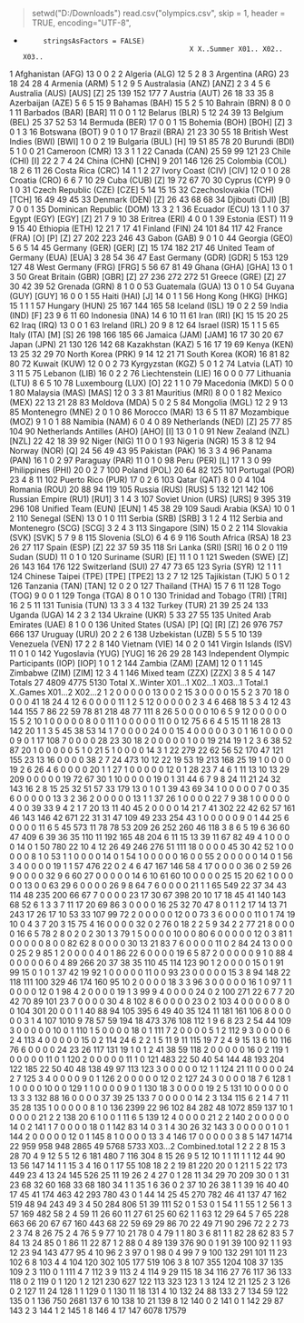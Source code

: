> setwd("D:/Downloads")
> read.csv("olympics.csv", skip = 1, header = TRUE, encoding="UTF-8",
+          stringsAsFactors = FALSE)
                                               X X..Summer X01.. X02.. X03..
1                              Afghanistan (AFG)        13     0     0     2
2                                  Algeria (ALG)        12     5     2     8
3                                Argentina (ARG)        23    18    24    28
4                                  Armenia (ARM)         5     1     2     9
5                        Australasia (ANZ) [ANZ]         2     3     4     5
6                      Australia (AUS) [AUS] [Z]        25   139   152   177
7                                  Austria (AUT)        26    18    33    35
8                               Azerbaijan (AZE)         5     6     5    15
9                                  Bahamas (BAH)        15     5     2     5
10                                 Bahrain (BRN)         8     0     0     1
11                          Barbados (BAR) [BAR]        11     0     0     1
12                                 Belarus (BLR)         5    12    24    39
13                                 Belgium (BEL)        25    37    52    53
14                                 Bermuda (BER)        17     0     0     1
15                       Bohemia (BOH) [BOH] [Z]         3     0     1     3
16                                Botswana (BOT)         9     0     1     0
17                                  Brazil (BRA)        21    23    30    55
18               British West Indies (BWI) [BWI]         1     0     0     2
19                            Bulgaria (BUL) [H]        19    51    85    78
20                                 Burundi (BDI)         5     1     0     0
21                                Cameroon (CMR)        13     3     1     1
22                                  Canada (CAN)        25    59    99   121
23                               Chile (CHI) [I]        22     2     7     4
24                             China (CHN) [CHN]         9   201   146   126
25                                Colombia (COL)        18     2     6    11
26                              Costa Rica (CRC)        14     1     1     2
27                       Ivory Coast (CIV) [CIV]        12     0     1     0
28                                 Croatia (CRO)         6     6     7    10
29                                Cuba (CUB) [Z]        19    72    67    70
30                                  Cyprus (CYP)         9     0     1     0
31                    Czech Republic (CZE) [CZE]         5    14    15    15
32                    Czechoslovakia (TCH) [TCH]        16    49    49    45
33                             Denmark (DEN) [Z]        26    43    68    68
34                            Djibouti (DJI) [B]         7     0     0     1
35                      Dominican Republic (DOM)        13     3     2     1
36                                 Ecuador (ECU)        13     1     1     0
37                         Egypt (EGY) [EGY] [Z]        21     7     9    10
38                                 Eritrea (ERI)         4     0     0     1
39                                 Estonia (EST)        11     9     9    15
40                                Ethiopia (ETH)        12    21     7    17
41                                 Finland (FIN)        24   101    84   117
42                      France (FRA) [O] [P] [Z]        27   202   223   246
43                                   Gabon (GAB)         9     0     1     0
44                                 Georgia (GEO)         5     6     5    14
45                       Germany (GER) [GER] [Z]        15   174   182   217
46            United Team of Germany (EUA) [EUA]         3    28    54    36
47                      East Germany (GDR) [GDR]         5   153   129   127
48                      West Germany (FRG) [FRG]         5    56    67    81
49                             Ghana (GHA) [GHA]        13     0     1     3
50                 Great Britain (GBR) [GBR] [Z]        27   236   272   272
51                              Greece (GRE) [Z]        27    30    42    39
52                                 Grenada (GRN)         8     1     0     0
53                               Guatemala (GUA)        13     0     1     0
54                            Guyana (GUY) [GUY]        16     0     0     1
55                               Haiti (HAI) [J]        14     0     1     1
56                         Hong Kong (HKG) [HKG]        15     1     1     1
57                                 Hungary (HUN)        25   167   144   165
58                                 Iceland (ISL)        19     0     2     2
59                               India (IND) [F]        23     9     6    11
60                               Indonesia (INA)        14     6    10    11
61                                Iran (IRI) [K]        15    15    20    25
62                                    Iraq (IRQ)        13     0     0     1
63                                 Ireland (IRL)        20     9     8    12
64                                  Israel (ISR)        15     1     1     5
65                           Italy (ITA) [M] [S]        26   198   166   185
66                           Jamaica (JAM) [JAM]        16    17    30    20
67                                   Japan (JPN)        21   130   126   142
68                              Kazakhstan (KAZ)         5    16    17    19
69                                   Kenya (KEN)        13    25    32    29
70                             North Korea (PRK)         9    14    12    21
71                             South Korea (KOR)        16    81    82    80
72                                  Kuwait (KUW)        12     0     0     2
73                              Kyrgyzstan (KGZ)         5     0     1     2
74                                  Latvia (LAT)        10     3    11     5
75                                 Lebanon (LIB)        16     0     2     2
76                           Liechtenstein (LIE)        16     0     0     0
77                               Lithuania (LTU)         8     6     5    10
78                          Luxembourg (LUX) [O]        22     1     1     0
79                               Macedonia (MKD)         5     0     0     1
80                          Malaysia (MAS) [MAS]        12     0     3     3
81                               Mauritius (MRI)         8     0     0     1
82                                  Mexico (MEX)        22    13    21    28
83                                 Moldova (MDA)         5     0     2     5
84                                Mongolia (MGL)        12     2     9    13
85                              Montenegro (MNE)         2     0     1     0
86                                 Morocco (MAR)        13     6     5    11
87                              Mozambique (MOZ)         9     1     0     1
88                                 Namibia (NAM)         6     0     4     0
89                         Netherlands (NED) [Z]        25    77    85   104
90          Netherlands Antilles (AHO) [AHO] [I]        13     0     1     0
91                       New Zealand (NZL) [NZL]        22    42    18    39
92                                   Niger (NIG)        11     0     0     1
93                                 Nigeria (NGR)        15     3     8    12
94                              Norway (NOR) [Q]        24    56    49    43
95                                Pakistan (PAK)        16     3     3     4
96                                  Panama (PAN)        16     1     0     2
97                                Paraguay (PAR)        11     0     1     0
98                                Peru (PER) [L]        17     1     3     0
99                             Philippines (PHI)        20     0     2     7
100                                 Poland (POL)        20    64    82   125
101                               Portugal (POR)        23     4     8    11
102                            Puerto Rico (PUR)        17     0     2     6
103                                  Qatar (QAT)         8     0     0     4
104                                Romania (ROU)        20    88    94   119
105                           Russia (RUS) [RUS]         5   132   121   142
106                   Russian Empire (RU1) [RU1]         3     1     4     3
107                     Soviet Union (URS) [URS]         9   395   319   296
108                     Unified Team (EUN) [EUN]         1    45    38    29
109                           Saudi Arabia (KSA)        10     0     1     2
110                                Senegal (SEN)        13     0     1     0
111                           Serbia (SRB) [SRB]         3     1     2     4
112            Serbia and Montenegro (SCG) [SCG]         3     2     4     3
113                              Singapore (SIN)        15     0     2     2
114                         Slovakia (SVK) [SVK]         5     7     9     8
115                               Slovenia (SLO)         6     4     6     9
116                           South Africa (RSA)        18    23    26    27
117                              Spain (ESP) [Z]        22    37    59    35
118                        Sri Lanka (SRI) [SRI]        16     0     2     0
119                                  Sudan (SUD)        11     0     1     0
120                           Suriname (SUR) [E]        11     1     0     1
121                             Sweden (SWE) [Z]        26   143   164   176
122                            Switzerland (SUI)        27    47    73    65
123                                  Syria (SYR)        12     1     1     1
124            Chinese Taipei (TPE) [TPE] [TPE2]        13     2     7    12
125                             Tajikistan (TJK)         5     0     1     2
126                         Tanzania (TAN) [TAN]        12     0     2     0
127                               Thailand (THA)        15     7     6    11
128                                   Togo (TOG)         9     0     0     1
129                                  Tonga (TGA)         8     0     1     0
130              Trinidad and Tobago (TRI) [TRI]        16     2     5    11
131                                Tunisia (TUN)        13     3     3     4
132                                 Turkey (TUR)        21    39    25    24
133                                 Uganda (UGA)        14     2     3     2
134                                Ukraine (UKR)         5    33    27    55
135                   United Arab Emirates (UAE)         8     1     0     0
136          United States (USA) [P] [Q] [R] [Z]        26   976   757   666
137                                Uruguay (URU)        20     2     2     6
138                             Uzbekistan (UZB)         5     5     5    10
139                              Venezuela (VEN)        17     2     2     8
140                                Vietnam (VIE)        14     0     2     0
141                         Virgin Islands (ISV)        11     0     1     0
142                       Yugoslavia (YUG) [YUG]        16    26    29    28
143 Independent Olympic Participants (IOP) [IOP]         1     0     1     2
144                           Zambia (ZAM) [ZAM]        12     0     1     1
145                         Zimbabwe (ZIM) [ZIM]        12     3     4     1
146                       Mixed team (ZZX) [ZZX]         3     8     5     4
147                                       Totals        27  4809  4775  5130
    Total X..Winter X01...1 X02...1 X03...1 Total.1 X..Games X01...2 X02...2
1       2         0       0       0       0       0       13       0       0
2      15         3       0       0       0       0       15       5       2
3      70        18       0       0       0       0       41      18      24
4      12         6       0       0       0       0       11       1       2
5      12         0       0       0       0       0        2       3       4
6     468        18       5       3       4      12       43     144     155
7      86        22      59      78      81     218       48      77     111
8      26         5       0       0       0       0       10       6       5
9      12         0       0       0       0       0       15       5       2
10      1         0       0       0       0       0        8       0       0
11      1         0       0       0       0       0       11       0       0
12     75         6       6       4       5      15       11      18      28
13    142        20       1       1       3       5       45      38      53
14      1         7       0       0       0       0       24       0       0
15      4         0       0       0       0       0        3       0       1
16      1         0       0       0       0       0        9       0       1
17    108         7       0       0       0       0       28      23      30
18      2         0       0       0       0       0        1       0       0
19    214        19       1       2       3       6       38      52      87
20      1         0       0       0       0       0        5       1       0
21      5         1       0       0       0       0       14       3       1
22    279        22      62      56      52     170       47     121     155
23     13        16       0       0       0       0       38       2       7
24    473        10      12      22      19      53       19     213     168
25     19         1       0       0       0       0       19       2       6
26      4         6       0       0       0       0       20       1       1
27      1         0       0       0       0       0       12       0       1
28     23         7       4       6       1      11       13      10      13
29    209         0       0       0       0       0       19      72      67
30      1        10       0       0       0       0       19       0       1
31     44         6       7       9       8      24       11      21      24
32    143        16       2       8      15      25       32      51      57
33    179        13       0       1       0       1       39      43      69
34      1         0       0       0       0       0        7       0       0
35      6         0       0       0       0       0       13       3       2
36      2         0       0       0       0       0       13       1       1
37     26         1       0       0       0       0       22       7       9
38      1         0       0       0       0       0        4       0       0
39     33         9       4       2       1       7       20      13      11
40     45         2       0       0       0       0       14      21       7
41    302        22      42      62      57     161       46     143     146
42    671        22      31      31      47     109       49     233     254
43      1         0       0       0       0       0        9       0       1
44     25         6       0       0       0       0       11       6       5
45    573        11      78      78      53     209       26     252     260
46    118         3       8       6       5      19        6      36      60
47    409         6      39      36      35     110       11     192     165
48    204         6      11      15      13      39       11      67      82
49      4         1       0       0       0       0       14       0       1
50    780        22      10       4      12      26       49     246     276
51    111        18       0       0       0       0       45      30      42
52      1         0       0       0       0       0        8       1       0
53      1         1       0       0       0       0       14       0       1
54      1         0       0       0       0       0       16       0       0
55      2         0       0       0       0       0       14       0       1
56      3         4       0       0       0       0       19       1       1
57    476        22       0       2       4       6       47     167     146
58      4        17       0       0       0       0       36       0       2
59     26         9       0       0       0       0       32       9       6
60     27         0       0       0       0       0       14       6      10
61     60        10       0       0       0       0       25      15      20
62      1         0       0       0       0       0       13       0       0
63     29         6       0       0       0       0       26       9       8
64      7         6       0       0       0       0       21       1       1
65    549        22      37      34      43     114       48     235     200
66     67         7       0       0       0       0       23      17      30
67    398        20      10      17      18      45       41     140     143
68     52         6       1       3       3       7       11      17      20
69     86         3       0       0       0       0       16      25      32
70     47         8       0       1       1       2       17      14      13
71    243        17      26      17      10      53       33     107      99
72      2         0       0       0       0       0       12       0       0
73      3         6       0       0       0       0       11       0       1
74     19        10       0       4       3       7       20       3      15
75      4        16       0       0       0       0       32       0       2
76      0        18       2       2       5       9       34       2       2
77     21         8       0       0       0       0       16       6       5
78      2         8       0       2       0       2       30       1       3
79      1         5       0       0       0       0       10       0       0
80      6         0       0       0       0       0       12       0       3
81      1         0       0       0       0       0        8       0       0
82     62         8       0       0       0       0       30      13      21
83      7         6       0       0       0       0       11       0       2
84     24        13       0       0       0       0       25       2       9
85      1         2       0       0       0       0        4       0       1
86     22         6       0       0       0       0       19       6       5
87      2         0       0       0       0       0        9       1       0
88      4         0       0       0       0       0        6       0       4
89    266        20      37      38      35     110       45     114     123
90      1         2       0       0       0       0       15       0       1
91     99        15       0       1       0       1       37      42      19
92      1         0       0       0       0       0       11       0       0
93     23         0       0       0       0       0       15       3       8
94    148        22     118     111     100     329       46     174     160
95     10         2       0       0       0       0       18       3       3
96      3         0       0       0       0       0       16       1       0
97      1         1       0       0       0       0       12       0       1
98      4         2       0       0       0       0       19       1       3
99      9         4       0       0       0       0       24       0       2
100   271        22       6       7       7      20       42      70      89
101    23         7       0       0       0       0       30       4       8
102     8         6       0       0       0       0       23       0       2
103     4         0       0       0       0       0        8       0       0
104   301        20       0       0       1       1       40      88      94
105   395         6      49      40      35     124       11     181     161
106     8         0       0       0       0       0        3       1       4
107  1010         9      78      57      59     194       18     473     376
108   112         1       9       6       8      23        2      54      44
109     3         0       0       0       0       0       10       0       1
110     1         5       0       0       0       0       18       0       1
111     7         2       0       0       0       0        5       1       2
112     9         3       0       0       0       0        6       2       4
113     4         0       0       0       0       0       15       0       2
114    24         6       2       2       1       5       11       9      11
115    19         7       2       4       9      15       13       6      10
116    76         6       0       0       0       0       24      23      26
117   131        19       1       0       1       2       41      38      59
118     2         0       0       0       0       0       16       0       2
119     1         0       0       0       0       0       11       0       1
120     2         0       0       0       0       0       11       1       0
121   483        22      50      40      54     144       48     193     204
122   185        22      50      40      48     138       49      97     113
123     3         0       0       0       0       0       12       1       1
124    21        11       0       0       0       0       24       2       7
125     3         4       0       0       0       0        9       0       1
126     2         0       0       0       0       0       12       0       2
127    24         3       0       0       0       0       18       7       6
128     1         1       0       0       0       0       10       0       0
129     1         1       0       0       0       0        9       0       1
130    18         3       0       0       0       0       19       2       5
131    10         0       0       0       0       0       13       3       3
132    88        16       0       0       0       0       37      39      25
133     7         0       0       0       0       0       14       2       3
134   115         6       2       1       4       7       11      35      28
135     1         0       0       0       0       0        8       1       0
136  2399        22      96     102      84     282       48    1072     859
137    10         1       0       0       0       0       21       2       2
138    20         6       1       0       0       1       11       6       5
139    12         4       0       0       0       0       21       2       2
140     2         0       0       0       0       0       14       0       2
141     1         7       0       0       0       0       18       0       1
142    83        14       0       3       1       4       30      26      32
143     3         0       0       0       0       0        1       0       1
144     2         0       0       0       0       0       12       0       1
145     8         1       0       0       0       0       13       3       4
146    17         0       0       0       0       0        3       8       5
147 14714        22     959     958     948    2865       49    5768    5733
    X03...2 Combined.total
1         2              2
2         8             15
3        28             70
4         9             12
5         5             12
6       181            480
7       116            304
8        15             26
9         5             12
10        1              1
11        1              1
12       44             90
13       56            147
14        1              1
15        3              4
16        0              1
17       55            108
18        2              2
19       81            220
20        0              1
21        1              5
22      173            449
23        4             13
24      145            526
25       11             19
26        2              4
27        0              1
28       11             34
29       70            209
30        0              1
31       23             68
32       60            168
33       68            180
34        1              1
35        1              6
36        0              2
37       10             26
38        1              1
39       16             40
40       17             45
41      174            463
42      293            780
43        0              1
44       14             25
45      270            782
46       41            137
47      162            519
48       94            243
49        3              4
50      284            806
51       39            111
52        0              1
53        0              1
54        1              1
55        1              2
56        1              3
57      169            482
58        2              4
59       11             26
60       11             27
61       25             60
62        1              1
63       12             29
64        5              7
65      228            663
66       20             67
67      160            443
68       22             59
69       29             86
70       22             49
71       90            296
72        2              2
73        2              3
74        8             26
75        2              4
76        5              9
77       10             21
78        0              4
79        1              1
80        3              6
81        1              1
82       28             62
83        5              7
84       13             24
85        0              1
86       11             22
87        1              2
88        0              4
89      139            376
90        0              1
91       39            100
92        1              1
93       12             23
94      143            477
95        4             10
96        2              3
97        0              1
98        0              4
99        7              9
100     132            291
101      11             23
102       6              8
103       4              4
104     120            302
105     177            519
106       3              8
107     355           1204
108      37            135
109       2              3
110       0              1
111       4              7
112       3              9
113       2              4
114       9             29
115      18             34
116      27             76
117      36            133
118       0              2
119       0              1
120       1              2
121     230            627
122     113            323
123       1              3
124      12             21
125       2              3
126       0              2
127      11             24
128       1              1
129       0              1
130      11             18
131       4             10
132      24             88
133       2              7
134      59            122
135       0              1
136     750           2681
137       6             10
138      10             21
139       8             12
140       0              2
141       0              1
142      29             87
143       2              3
144       1              2
145       1              8
146       4             17
147    6078          17579
